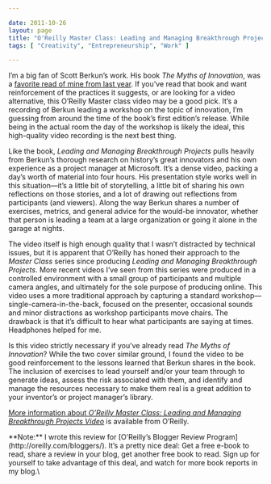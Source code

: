 ```yaml
---

date: 2011-10-26
layout: page
title: "O'Reilly Master Class: Leading and Managing Breakthrough Projects Video (a book report)"
tags: [ "Creativity", "Entrepreneurship", "Work" ]

---
```


I’m a big fan of Scott Berkun’s work. His book *The Myths of
Innovation*, was a [favorite read of mine from last
year](http://aaronsumner.com/2010/11/myths-of-innovation-berkun/). If
you’ve read that book and want reinforcement of the practices it
suggests, or are looking for a video alternative, this O’Reilly Master
class video may be a good pick. It’s a recording of Berkun leading a
workshop on the topic of innovation, I’m guessing from around the time
of the book’s first edition’s release. While being in the actual room
the day of the workshop is likely the ideal, this high-quality video
recording is the next best thing.

Like the book, *Leading and Managing Breakthrough Projects* pulls
heavily from Berkun’s thorough research on history’s great innovators
and his own experience as a project manager at Microsoft. It’s a dense
video, packing a day’s worth of material into four hours. His
presentation style works well in this situation&mdash;it’s a little bit
of storytelling, a little bit of sharing his own reflections on those
stories, and a lot of drawing out reflections from participants (and
viewers). Along the way Berkun shares a number of exercises, metrics,
and general advice for the would-be innovator, whether that person is
leading a team at a large organization or going it alone in the garage
at nights.

The video itself is high enough quality that I wasn’t distracted by
technical issues, but it is apparent that O’Reilly has honed their
approach to the *Master Class* series since producing *Leading and
Managing Breakthrough Projects*. More recent videos I’ve seen from this
series were produced in a controlled environment with a small group of
participants and multiple camera angles, and ultimately for the sole
purpose of producing online. This video uses a more traditional approach
by capturing a standard workshop&mdash;single-camera-in-the-back,
focused on the presenter, occasional sounds and minor distractions as
workshop participants move chairs. The drawback is that it’s difficult
to hear what participants are saying at times. Headphones helped for me.

Is this video strictly necessary if you’ve already read *The Myths of
Innovation*? While the two cover similar ground, I found the video to be
good reinforcement to the lessons learned that Berkun shares in the
book. The inclusion of exercises to lead yourself and/or your team
through to generate ideas, assess the risk associated with them, and
identify and manage the resources necessary to make them real is a great
addition to your inventor’s or project manager’s library.

[More information about *O’Reilly Master Class: Leading and Managing
Breakthrough Projects Video*](http://oreilly.com/catalog/9780596804602/)
is available from O’Reilly.

<div class="panel">
**Note:** I wrote this review for [O’Reilly’s Blogger Review
Program](http://oreilly.com/bloggers/). It’s a pretty nice deal: Get a
free e-book to read, share a review in your blog, get another free book
to read. Sign up for yourself to take advantage of this deal, and watch
for more book reports in my blog.\

</div>

